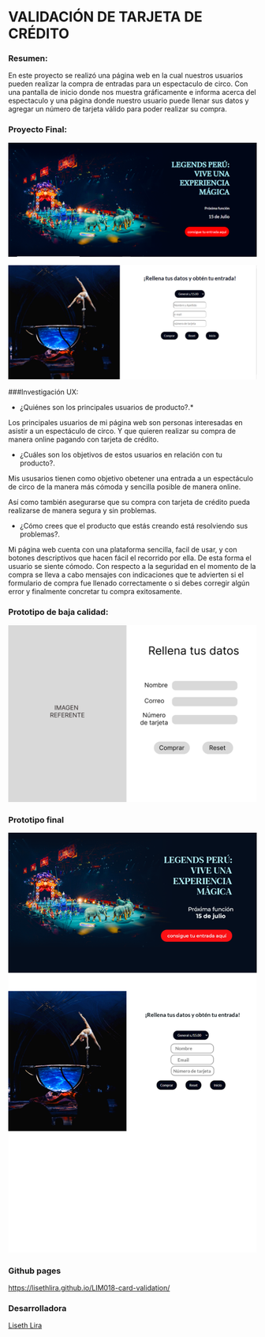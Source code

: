 
# VALIDACIÓN DE TARJETA DE CRÉDITO

### Resumen:

En este proyecto se realizó una página web en la cual nuestros usuarios pueden realizar la compra de entradas para un espectaculo de circo. Con una pantalla de inicio donde nos muestra gráficamente e informa acerca del espectaculo y una página donde nuestro usuario puede llenar sus datos y agregar un número de tarjeta válido para poder realizar su compra.

### Proyecto Final:

![](https://github.com/LisethLira/LIM018-card-validation/blob/main/imagesReadme/pantallaInicio%20Final.png)

![](https://github.com/LisethLira/LIM018-card-validation/blob/main/imagesReadme/pantallaFormularioFinal.png)

###Investigación UX:

 * ¿Quiénes son los principales usuarios de producto?.*

Los principales usuarios de mi página web son personas interesadas en asistir a un espectáculo de circo. Y que quieren realizar su compra de manera online pagando con tarjeta de crédito. 

* ¿Cuáles son los objetivos de estos usuarios en relación con tu producto?.

Mis ususarios tienen como objetivo obetener una entrada a un espectáculo de circo de la manera más cómoda y sencilla posible de manera online.

Así como también asegurarse que su compra con tarjeta de crédito pueda realizarse de manera segura y sin problemas.

* ¿Cómo crees que el producto que estás creando está resolviendo sus problemas?.

Mi página web cuenta con una plataforma sencilla, facil de usar, y con botones descriptivos que hacen fácil el recorrido por ella. De esta forma el usuario se siente cómodo. Con respecto a la seguridad en el momento de la compra se lleva a cabo mensajes con indicaciones que te advierten si el formulario de compra fue llenado correctamente o si debes corregir algún error y finalmente concretar tu compra exitosamente. 
 
### Prototipo de baja calidad:

![](https://github.com/LisethLira/LIM018-card-validation/blob/main/imagesReadme/prototipoBajaCalidad.png)

 
### Prototipo final
 
 ![](https://github.com/LisethLira/LIM018-card-validation/blob/main/imagesReadme/PrototipoAlta.png)

### Github pages

https://lisethlira.github.io/LIM018-card-validation/

### Desarrolladora
[Liseth Lira](https://github.com/LisethLira)